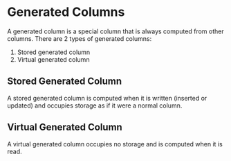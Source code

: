 # Generated Columns

A generated column is a special column that is always computed from other columns. There are 2 types of generated columns:

1. Stored generated column
2. Virtual generated column


## Stored Generated Column

A stored generated column is computed when it is written (inserted or updated) and occupies storage as if it were a normal column.


## Virtual Generated Column

A virtual generated column occupies no storage and is computed when it is read.


